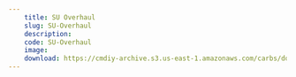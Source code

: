 ```yaml
---
    title: SU Overhaul
    slug: SU-Overhaul
    description:
    code: SU-Overhaul
    image: 
    download: https://cmdiy-archive.s3.us-east-1.amazonaws.com/carbs/documents/SU+Overhaul.pdf
---
```

<!-- Content of the page -->

##
        